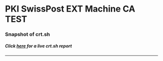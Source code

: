 # PKI SwissPost EXT Machine CA TEST
### Snapshot of crt.sh
##### Click [here](https://crt.sh/?q=D263F0E43414EB88C4D4D858924B07A4A592654FB99E47BECFC66669BB8E3DB9) for a live crt.sh report

---
